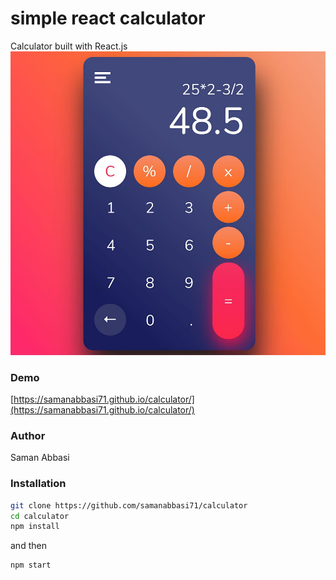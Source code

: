 # simple react calculator
Calculator built with React.js
![Inspiration Design](https://raw.githubusercontent.com/samanabbasi71/calculator/main/design-inspiration.jpeg)

### Demo

[https://samanabbasi71.github.io/calculator/](https://samanabbasi71.github.io/calculator/)

### Author

Saman Abbasi

### Installation

```bash
git clone https://github.com/samanabbasi71/calculator
cd calculator
npm install
```

and then

```bash
npm start
```
